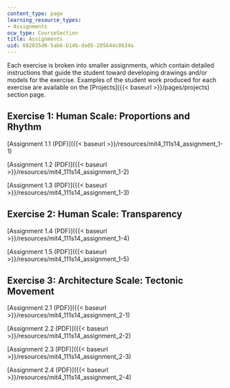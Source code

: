 ```yaml
---
content_type: page
learning_resource_types:
- Assignments
ocw_type: CourseSection
title: Assignments
uid: 682035d6-5ab6-b14b-da05-205644c8634a
---
```


Each exercise is broken into smaller assignments, which contain detailed instructions that guide the student toward developing drawings and/or models for the exercise. Examples of the student work produced for each exercise are available on the [Projects]({{< baseurl >}}/pages/projects) section page.

Exercise 1: Human Scale: Proportions and Rhythm
-----------------------------------------------

[Assignment 1.1 (PDF)]({{< baseurl >}}/resources/mit4_111s14_assignment_1-1)

[Assignment 1.2 (PDF)]({{< baseurl >}}/resources/mit4_111s14_assignment_1-2)

[Assignment 1.3 (PDF)]({{< baseurl >}}/resources/mit4_111s14_assignment_1-3)

Exercise 2: Human Scale: Transparency
-------------------------------------

[Assignment 1.4 (PDF)]({{< baseurl >}}/resources/mit4_111s14_assignment_1-4)

[Assignment 1.5 (PDF)]({{< baseurl >}}/resources/mit4_111s14_assignment_1-5)

Exercise 3: Architecture Scale: Tectonic Movement
-------------------------------------------------

[Assignment 2.1 (PDF)]({{< baseurl >}}/resources/mit4_111s14_assignment_2-1)

[Assignment 2.2 (PDF)]({{< baseurl >}}/resources/mit4_111s14_assignment_2-2)

[Assignment 2.3 (PDF)]({{< baseurl >}}/resources/mit4_111s14_assignment_2-3)

[Assignment 2.4 (PDF)]({{< baseurl >}}/resources/mit4_111s14_assignment_2-4)